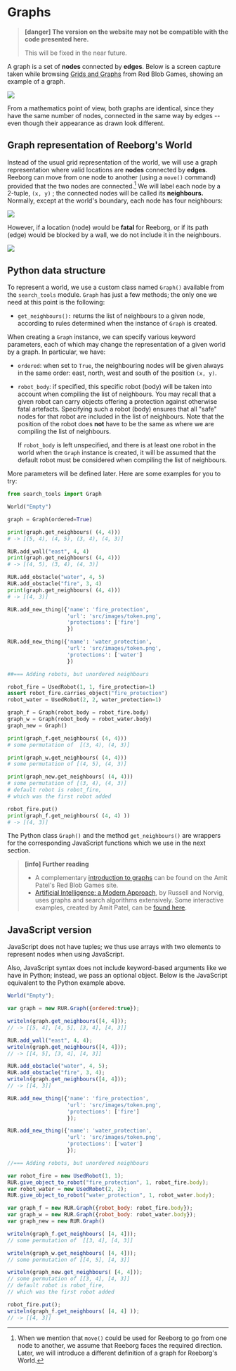 # Graphs

> **\[danger\] The version on the website may not be compatible with the code presented here.**
>
> This will be fixed in the near future.

A graph is a set of **nodes** connected by **edges**. Below is a screen capture taken while browsing [Grids and Graphs](http://www.redblobgames.com/pathfinding/grids/graphs.html) from Red Blob Games, showing an example of a graph.

![](/assets/graph.gif)

From a mathematics point of view, both graphs are identical, since they have the same number of nodes, connected in the same way by edges -- even though their appearance as drawn look different.

## Graph representation of Reeborg's World

Instead of the usual grid representation of the world, we will use a graph representation where valid locations are **nodes** connected by **edges**. Reeborg can move from one node to another \(using a `move()` command\) provided that the two nodes are connected.[^1] We will label each node by a 2-tuple, `(x, y)` ; the connected nodes will be called its **neighbours.** Normally, except at the world's boundary, each node has four neighbours:

![](/assets/graph1.png)

However, if a location \(node\) would be **fatal** for Reeborg, or if its path \(edge\) would be blocked by a wall, we do not include it in the neighbours.

![](/assets/graph2.png)

## Python data structure

To represent a world, we use a custom class named `Graph()` available from the `search_tools` module. `Graph` has just a few methods; the only one we need at this point is the following:

* `get_neighbours():` returns the list of neighbours to a given node, according to rules determined when the instance of `Graph` is created.

When creating a `Graph` instance, we can specify various keyword parameters, each of which may change the representation of a given world by a graph. In particular, we have:

* `ordered`: when set to `True`, the neighbouring nodes will be given always in the same order: east, north, west and south of the position `(x, y)`.

* `robot_body`: if specified, this specific robot \(body\) will be taken into account when compiling the list of neighbours. You may recall that a given robot can carry objects offering a protection against otherwise fatal artefacts. Specifying such a robot \(body\) ensures that all "safe" nodes for that robot are included in the list of neighbours. Note that the position of the robot does **not** have to be the same as where we are compiling the list of neighbours.

  If `robot_body` is left unspecified, and there is at least one robot in the world when the `Graph` instance is created, it will be assumed that the default robot must be considered when compiling the list of neighbours.

More parameters will be defined later. Here are some examples for you to try:

```py
from search_tools import Graph

World("Empty")

graph = Graph(ordered=True)

print(graph.get_neighbours( (4, 4)))
# -> [(5, 4), (4, 5), (3, 4), (4, 3)]

RUR.add_wall("east", 4, 4)
print(graph.get_neighbours( (4, 4)))
# -> [(4, 5), (3, 4), (4, 3)]

RUR.add_obstacle("water", 4, 5)
RUR.add_obstacle("fire", 3, 4)
print(graph.get_neighbours( (4, 4)))
# -> [(4, 3)]

RUR.add_new_thing({'name': 'fire_protection',
                   'url': 'src/images/token.png',
                   'protections': ['fire']
                   })

RUR.add_new_thing({'name': 'water_protection',
                   'url': 'src/images/token.png',
                   'protections': ['water']
                   })

##=== Adding robots, but unordered neighbours

robot_fire = UsedRobot(1, 1, fire_protection=1)
assert robot_fire.carries_object("fire_protection")
robot_water = UsedRobot(2, 2, water_protection=1)

graph_f = Graph(robot_body = robot_fire.body)
graph_w = Graph(robot_body = robot_water.body)
graph_new = Graph()

print(graph_f.get_neighbours( (4, 4)))
# some permutation of  [(3, 4), (4, 3)]

print(graph_w.get_neighbours( (4, 4)))
# some permutation of [(4, 5), (4, 3)]

print(graph_new.get_neighbours( (4, 4)))
# some permutation of [(3, 4), (4, 3)]
# default robot is robot_fire,
# which was the first robot added

robot_fire.put()
print(graph_f.get_neighbours( (4, 4) ))
# -> [(4, 3)]
```

The Python class `Graph()` and the method `get_neighbours()` are wrappers for the corresponding JavaScript functions which we use in the next section.

> **\[info\] Further reading**
>
> * A complementary [introduction to graphs](http://www.redblobgames.com/pathfinding/grids/graphs.html) can be found on the Amit Patel's Red Blob Games site.
> * [Artificial Intelligence: a Modern Approach](http://aima.cs.berkeley.edu/), by Russell and Norvig, uses graphs and search algorithms extensively. Some interactive examples, created by Amit Patel, can be [found here](http://aimacode.github.io/aima-javascript/3-Solving-Problems-By-Searching/).

## JavaScript version

JavaScript does not have tuples; we thus use arrays with two elements to represent nodes when using JavaScript.

Also, JavaScript syntax does not include keyword-based arguments like we have in Python; instead, we pass an optional object.  Below is the JavaScript equivalent to the Python example above.

```js
World("Empty");

var graph = new RUR.Graph({ordered:true});

writeln(graph.get_neighbours([4, 4]));
// -> [[5, 4], [4, 5], [3, 4], [4, 3]]

RUR.add_wall("east", 4, 4);
writeln(graph.get_neighbours([4, 4]));
// -> [[4, 5], [3, 4], [4, 3]]

RUR.add_obstacle("water", 4, 5);
RUR.add_obstacle("fire", 3, 4);
writeln(graph.get_neighbours([4, 4]));
// -> [[4, 3]]

RUR.add_new_thing({'name': 'fire_protection',
                   'url': 'src/images/token.png',
                   'protections': ['fire']
                   });

RUR.add_new_thing({'name': 'water_protection',
                   'url': 'src/images/token.png',
                   'protections': ['water']
                   });

//=== Adding robots, but unordered neighbours

var robot_fire = new UsedRobot(1, 1);
RUR.give_object_to_robot("fire_protection", 1, robot_fire.body);
var robot_water = new UsedRobot(2, 2);
RUR.give_object_to_robot("water_protection", 1, robot_water.body);

var graph_f = new RUR.Graph({robot_body: robot_fire.body});
var graph_w = new RUR.Graph({robot_body: robot_water.body});
var graph_new = new RUR.Graph()

writeln(graph_f.get_neighbours( [4, 4]));
// some permutation of  [[3, 4], [4, 3]]

writeln(graph_w.get_neighbours( [4, 4]));
// some permutation of [[4, 5], [4, 3]]

writeln(graph_new.get_neighbours( [4, 4]));
// some permutation of [[3, 4], [4, 3]]
// default robot is robot_fire,
// which was the first robot added

robot_fire.put();
writeln(graph_f.get_neighbours( [4, 4] ));
// -> [[4, 3]]
```

[^1]: When we mention that `move()` could be used for Reeborg to go from one node to another, we assume that Reeborg faces the required direction.  Later, we will introduce a different definition of a graph for Reeborg's World.

